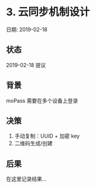 # 3. 云同步机制设计

日期: 2019-02-18

## 状态

2019-02-18 提议

## 背景

moPass 需要在多个设备上登录

## 决策

1. 手动复制：UUID + 加密 key
2. 二维码生成/创建 

## 后果

在这里记录结果...
